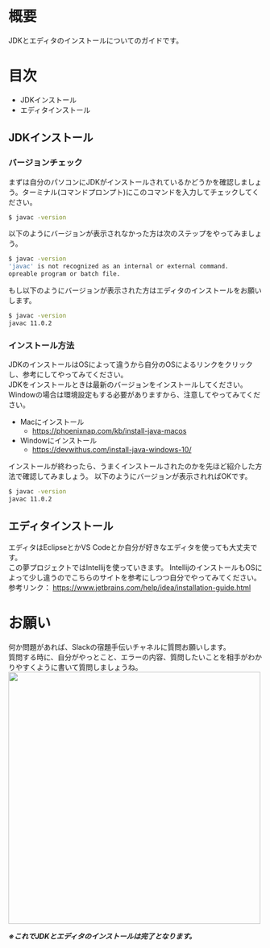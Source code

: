 # 概要
JDKとエディタのインストールについてのガイドです。

# 目次

- JDKインストール
- エディタインストール

## JDKインストール

### バージョンチェック

まずは自分のパソコンにJDKがインストールされているかどうかを確認しましょう。ターミナル(コマンドプロンプト)にこのコマンドを入力してチェックしてください。   
```bash
$ javac -version
```
以下のようにバージョンが表示されなかった方は次のステップをやってみましょう。
```bash
$ javac -version
'javac' is not recognized as an internal or external command.
opreable program or batch file.
```
もし以下のようにバージョンが表示された方はエディタのインストールをお願いします。      
```bash
$ javac -version
javac 11.0.2
```

### インストール方法

JDKのインストールはOSによって違うから自分のOSによるリンクをクリックし、参考にしてやってみてください。   
JDKをインストールときは最新のバージョンをインストールしてください。   
Windowの場合は環境設定もする必要がありますから、注意してやってみてください。
- Macにインストール
  - https://phoenixnap.com/kb/install-java-macos
- Windowにインストール
  - https://devwithus.com/install-java-windows-10/

インストールが終わったら、うまくインストールされたのかを先ほど紹介した方法で確認してみましょう。
以下のようにバージョンが表示されればOKです。
```bash
$ javac -version
javac 11.0.2
```

## エディタインストール

エディタはEclipseとかVS Codeとか自分が好きなエディタを使っても大丈夫です。   
この夢プロジェクトではIntellijを使っていきます。
IntellijのインストールもOSによって少し違うのでこちらのサイトを参考にしつつ自分でやってみてください。   
参考リンク： https://www.jetbrains.com/help/idea/installation-guide.html

# お願い

何か問題があれば、Slackの宿題手伝いチャネルに質問お願いします。   
質問する時に、自分がやっとこと、エラーの内容、質問したいことを相手がわかりやすくように書いて質問しましょうね。   
<img width="500" src="https://user-images.githubusercontent.com/100908505/208692131-c6596046-8943-41f9-bf0f-27e102b6ffd9.png">

***※これでJDKとエディタのインストールは完了となります。***